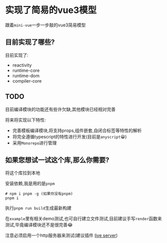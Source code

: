 # 实现了简易的vue3模型

跟着`mini-vue`一步一步敲的vue3简易模型

## 目前实现了哪些?

目前实现了:

- reactivity
- runtime-core
- runtime-dom
- compiler-core

## TODO

目前编译模块的功能还有些许欠缺,其他模块已经相对完善

将来将实现以下特性:

- 完善模板编译模块,将支持props,组件嵌套,自闭合标签等特性的解析
- 将完全遵循typescript的特性进行开发(目前是`anyscript`😀)
- 采用`Monorepo`进行管理

## 如果您想试一试这个库,那么你需要?

将这个库拉到本地

安装依赖,我是用的是`pnpm`

```shell
# npm i pnpm -g (如果你没有pnpm)
pnpm i
```

执行`pnpm run build`生成最新构建

在`example`里有相关demo测试,也可自行建立文件测试,目前建议手写`render`函数来测试,毕竟编译模块还不是很完善😂

注意必须启用一个http服务器来测试(建议插件 [live server](https://marketplace.visualstudio.com/items?itemName=ritwickdey.LiveServer))
